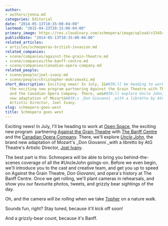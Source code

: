 ```yaml
---
author:
- authors/jenna.md
categories: Editorial
date: "2014-05-13T10:35:00-04:00"
lastmod: "2015-04-23T20:15:00-04:00"
primary_image: https://res.cloudinary.com/schmopera/image/upload/v1545409169/media/webhook-uploads/1429834432931/Banff1.jpg.jpg
publishDate: "2014-05-13T10:35:00-04:00"
related_articles:
- articles/schmoperas-british-invasion.md
related_companies:
- scene/companies/against-the-grain-theatre.md
- scene/companies/the-banff-centre.md
- scene/companies/canadian-opera-company.md
related_people:
- scene/people/joel-ivany.md
- scene/people/christopher-mokrzewski.md
short_description: Exciting news! In July, I&#039;ll be heading to work at Open Space,
  the exciting new program partnering Against the Grain Theatre with The Banff Centre
  and the Canadian Opera Company. There, we&#039;ll explore Uncle John, the brand
  new adaptation of Mozart&#039;s _Don Giovanni _with a libretto by AtG Theatre&#039;s
  Artistic Director, Joel Ivany.
slug: schmopera-goes-west
title: Schmopera goes west
---
```


Exciting news! In July, I'll be heading to work at [Open Space](http://www.banffcentre.ca/programs/program.aspx?id=1457), the exciting new program  partnering [Against the Grain Theatre](http://againstthegraintheatre.com/) with [The Banff Centre](http://www.banffcentre.ca/media-release/1156/banff-centre-partners-with-against-grain-theatre-and-canadian-opera-company/) and the [Canadian Opera Company](http://www.coc.ca/). There, we'll explore [_Uncle John_](https://twitter.com/RakePunished), the brand new adaptation of Mozart's _Don Giovanni _with a libretto by AtG Theatre's Artistic Director, [Joel Ivany](https://twitter.com/joelivany).

The best part is this: Schmopera will be able to bring you behind-the-scenes coverage of all the #UncleJohn goings-on. Before we even begin, we'll introduce you to the cast and creative team, and get you up to speed on Against the Grain Theatre, _Don Giovanni_, and opera's history at The Banff Centre. Once we get rolling, we'll plant cameras in rehearsals, and show you our favourite photos, tweets, and grizzly bear sightings of the day.

Oh, and the camera _will be rolling_ when we take [Topher](http://www.christophermokrzewski.com/Home/Christopher_Mokrzewski.html) on a nature walk.

Sounds fun, right? Stay tuned, because it'll kick off soon!

And a grizzly-bear count, because it's Banff.
